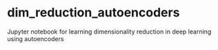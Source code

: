 # dim_reduction_autoencoders
Jupyter notebook for learning dimensionality reduction in deep learning using autoencoders
